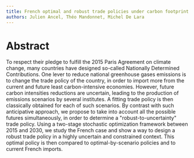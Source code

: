 ```yaml
---
title: French optimal and robust trade policies under carbon footprint reduction constraint and uncertainties
authors: Julien Ancel, Théo Mandonnet, Michel De Lara
---
```

# Abstract 

To respect their pledge to fulfill the 2015 Paris Agreement on climate change, many countries have designed so-called Nationally Determined Contributions. One lever to reduce national greenhouse gases emissions is to change the trade policy of the country, in order to import more from the current and future least carbon-intensive economies. However, future carbon intensities reductions are uncertain, leading to the production of emissions scenarios by several institutes. A fitting trade policy is then classically obtained for each of such scenarios. By contrast with such anticipative approach, we propose to take into account all the possible futures simultaneously, in order to determine a "robust-to-uncertainty" trade policy. Using a two-stage stochastic optimization framework between 2015 and 2030, we study the French case and show a way to design a robust trade policy in a highly uncertain and constrained context. This optimal policy is then compared to optimal-by-scenario policies and to current French imports. 
